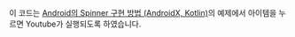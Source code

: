 이 코드는 [Android의 Spinner 구현 방법 (AndroidX, Kotlin)](https://codechacha.com/ko/android-spinner/)의 예제에서 아이템을 누르면 Youtube가 실행되도록 하였습니다.
